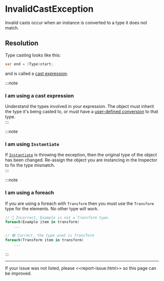 # InvalidCastException

Invalid casts occur when an instance is converted to a type it does not match.

## Resolution

Type casting looks like this:
```csharp
var end = (Type)start;
```
and is called a [cast expression](https://docs.microsoft.com/en-us/dotnet/csharp/language-reference/operators/type-testing-and-cast#cast-expression).

:::note  
### I am using a cast expression
Understand the types involved in your expression.
The object must inherit the type it's being casted to, or must have a [user-defined conversion](https://docs.microsoft.com/en-us/dotnet/csharp/language-reference/operators/user-defined-conversion-operators) to that type.  
:::  

:::note  
### I am using `Instantiate`
If [`Instantiate`](https://docs.unity3d.com/ScriptReference/Object.Instantiate.html) is throwing the exception, then the original type of the object has been changed.
Re-assign the object you are instancing in the Inspector to fix the type mismatch.  
:::  

:::note  
### I am using a foreach
If you are using a foreach with `Transform` then you must use the `Transform` type for the elements. No other type will work.

```csharp
// 🔴 Incorrect, Example is not a Transform type.
foreach(Example item in transform)
    ...

// 🟢 Correct, the type used is Transform
foreach(Transform item in transform)
    ...
```

:::  

---

If your issue was not listed, please <<report-issue.html>> so this page can be improved.
